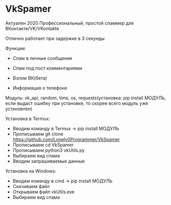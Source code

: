 # VkSpamer

Актуален 2020
Профессиональный, простой спаммер для ВКонтакте/VK/VKontakte

Отлично работает при задержке в 3 секунды

Функции:

- Спам в личные сообщения

- Спам под пост комментариями

- Взлом ВК(бета)

- Информация о телефоне

Модуль: vk_api, random, time, os, requests(установка: pip install МОДУЛЬ, если выдаст ошибку при установке, то скорее всего модуль уже установлен)

Установка в Termux:
   - Вводим команду в Termux -> pip install МОДУЛЬ
   - Прописываем git clone https://github.com/Lonely0Programmer/VkSpamer
   - Прописываем cd VkSpamer
   - Прописываем python3 vkUtils.py
   - Выбираем вид спама
   - Вводим запрашиваемые данные

   Установка на Windows:
   - Вводим команду в cmd -> pip install МОДУЛЬ
   - Скачиваем файл
   - Открываем файл vkUtils.exe
   - Выбираем вид спама
